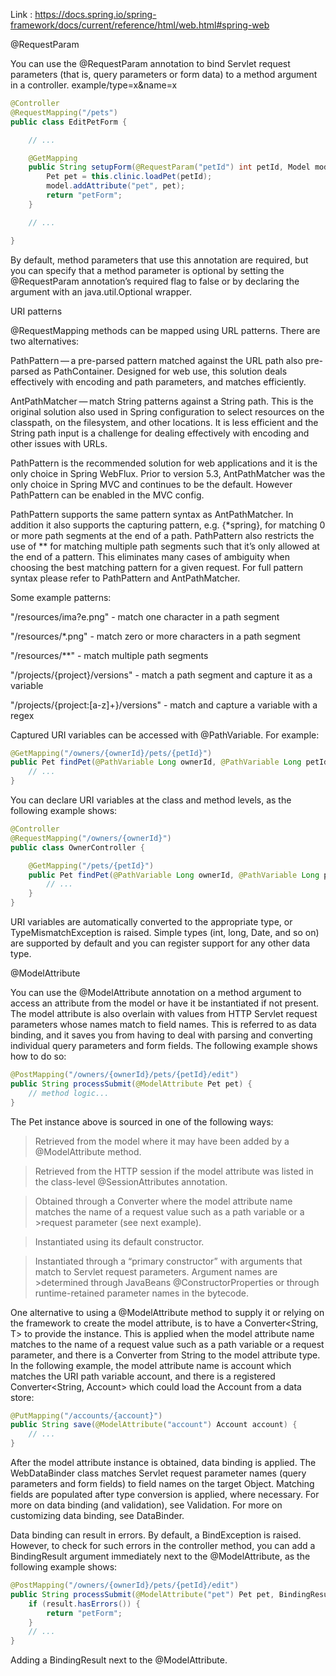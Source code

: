 Link : https://docs.spring.io/spring-framework/docs/current/reference/html/web.html#spring-web

@RequestParam

You can use the @RequestParam annotation to bind Servlet request parameters (that is, query parameters or form data) to a method argument in a controller.
example/type=x&name=x

```ex.java
@Controller
@RequestMapping("/pets")
public class EditPetForm {

    // ...

    @GetMapping
    public String setupForm(@RequestParam("petId") int petId, Model model) { 
        Pet pet = this.clinic.loadPet(petId);
        model.addAttribute("pet", pet);
        return "petForm";
    }

    // ...

}
```
By default, method parameters that use this annotation are required, but you can specify that a method parameter is optional by setting the @RequestParam annotation’s required flag to false or by declaring the argument with an java.util.Optional wrapper.



URI patterns

@RequestMapping methods can be mapped using URL patterns. There are two alternatives:

PathPattern — a pre-parsed pattern matched against the URL path also pre-parsed as PathContainer. Designed for web use, this solution deals effectively with encoding and path parameters, and matches efficiently.

AntPathMatcher — match String patterns against a String path. This is the original solution also used in Spring configuration to select resources on the classpath, on the filesystem, and other locations. It is less efficient and the String path input is a challenge for dealing effectively with encoding and other issues with URLs.

PathPattern is the recommended solution for web applications and it is the only choice in Spring WebFlux. Prior to version 5.3, AntPathMatcher was the only choice in Spring MVC and continues to be the default. However PathPattern can be enabled in the MVC config.

PathPattern supports the same pattern syntax as AntPathMatcher. In addition it also supports the capturing pattern, e.g. {*spring}, for matching 0 or more path segments at the end of a path. PathPattern also restricts the use of ** for matching multiple path segments such that it’s only allowed at the end of a pattern. This eliminates many cases of ambiguity when choosing the best matching pattern for a given request. For full pattern syntax please refer to PathPattern and AntPathMatcher.

Some example patterns:

"/resources/ima?e.png" - match one character in a path segment

"/resources/*.png" - match zero or more characters in a path segment

"/resources/**" - match multiple path segments

"/projects/{project}/versions" - match a path segment and capture it as a variable

"/projects/{project:[a-z]+}/versions" - match and capture a variable with a regex

Captured URI variables can be accessed with @PathVariable. For example:

```ex.java
@GetMapping("/owners/{ownerId}/pets/{petId}")
public Pet findPet(@PathVariable Long ownerId, @PathVariable Long petId) {
    // ...
}
```
You can declare URI variables at the class and method levels, as the following example shows:

```ex.java
@Controller
@RequestMapping("/owners/{ownerId}")
public class OwnerController {

    @GetMapping("/pets/{petId}")
    public Pet findPet(@PathVariable Long ownerId, @PathVariable Long petId) {
        // ...
    }
}
```
URI variables are automatically converted to the appropriate type, or TypeMismatchException is raised. Simple types (int, long, Date, and so on) are supported by default and you can register support for any other data type.


@ModelAttribute

You can use the @ModelAttribute annotation on a method argument to access an attribute from the model or have it be instantiated if not present. The model attribute is also overlain with values from HTTP Servlet request parameters whose names match to field names. This is referred to as data binding, and it saves you from having to deal with parsing and converting individual query parameters and form fields. The following example shows how to do so:

```ex.java
@PostMapping("/owners/{ownerId}/pets/{petId}/edit")
public String processSubmit(@ModelAttribute Pet pet) {
    // method logic...
}
```
The Pet instance above is sourced in one of the following ways:

>Retrieved from the model where it may have been added by a @ModelAttribute method.

>Retrieved from the HTTP session if the model attribute was listed in the class-level @SessionAttributes annotation.

>Obtained through a Converter where the model attribute name matches the name of a request value such as a path variable or a >request parameter (see next example).

>Instantiated using its default constructor.

>Instantiated through a “primary constructor” with arguments that match to Servlet request parameters. Argument names are >determined through JavaBeans @ConstructorProperties or through runtime-retained parameter names in the bytecode.

One alternative to using a @ModelAttribute method to supply it or relying on the framework to create the model attribute, is to have a Converter<String, T> to provide the instance. This is applied when the model attribute name matches to the name of a request value such as a path variable or a request parameter, and there is a Converter from String to the model attribute type. In the following example, the model attribute name is account which matches the URI path variable account, and there is a registered Converter<String, Account> which could load the Account from a data store:

```ex.java
@PutMapping("/accounts/{account}")
public String save(@ModelAttribute("account") Account account) {
    // ...
}
```
After the model attribute instance is obtained, data binding is applied. The WebDataBinder class matches Servlet request parameter names (query parameters and form fields) to field names on the target Object. Matching fields are populated after type conversion is applied, where necessary. For more on data binding (and validation), see Validation. For more on customizing data binding, see DataBinder.

Data binding can result in errors. By default, a BindException is raised. However, to check for such errors in the controller method, you can add a BindingResult argument immediately next to the @ModelAttribute, as the following example shows:

```ex.java
@PostMapping("/owners/{ownerId}/pets/{petId}/edit")
public String processSubmit(@ModelAttribute("pet") Pet pet, BindingResult result) { 
    if (result.hasErrors()) {
        return "petForm";
    }
    // ...
}
```
Adding a BindingResult next to the @ModelAttribute.